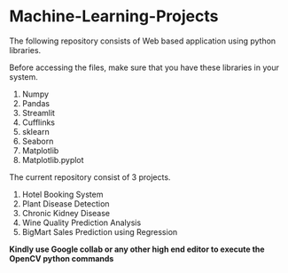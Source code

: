 # Machine-Learning-Projects

The following repository consists of Web based application using python libraries.

Before accessing the files, make sure that you have these libraries in your system.
1. Numpy
2. Pandas
3. Streamlit
4. Cufflinks
5. sklearn
6. Seaborn
7. Matplotlib
8. Matplotlib.pyplot

The current repository consist of 3 projects.
1. Hotel Booking System
2. Plant Disease Detection
3. Chronic Kidney Disease
4. Wine Quality Prediction Analysis
5. BigMart Sales Prediction using Regression

**Kindly use Google collab or any other high end editor to execute the OpenCV python commands**
